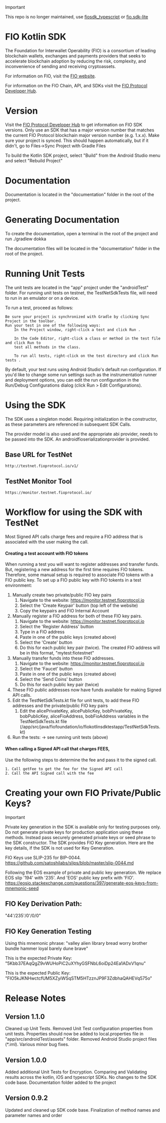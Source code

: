 > [!IMPORTANT]
> This repo is no longer maintained, use [fiosdk_typescript](https://github.com/fioprotocol/fiosdk_typescript) or [fio.sdk-lite](https://github.com/fioprotocol/fio.sdk-lite)

# FIO Kotlin SDK
The Foundation for Interwallet Operability (FIO) is a consortium of leading blockchain wallets, exchanges and payments providers that seeks to accelerate blockchain adoption by reducing the risk, complexity, and inconvenience of sending and receiving cryptoassets.

For information on FIO, visit the [FIO website](https://fio.foundation).

For information on the FIO Chain, API, and SDKs visit the [FIO Protocol Developer Hub](https://developers.fioprotocol.io).

# Version 
Visit the [FIO Protocol Developer Hub](https://developers.fioprotocol.io) to get information on FIO SDK versions. Only use an SDK that has a major version number that matches the current FIO Protocol blockchain major version number (e.g. 1.x.x).
Make sure your project is synced.  This should happen automatically, but if it didn't, go to
Files->Sync Project with Gradle Files

To build the Kotlin SDK project, select "Build" from the Android Studio menu and select
"Rebuild Project"

# Documentation
Documentation is located in the "documentation" folder in the root of the project.

# Generating Documentation

To create the documentation, open a terminal in the root of the project and run ./gradlew dokka

The documentation files will be located in the "documentation" folder in the root of the project.

# Running Unit Tests

The unit tests are located in the "app" project under the "androidTest" folder.  For running unit tests on testnet, 
the TestNetSdkTests file, will need to run in an emulator or on a device.

To run a test, proceed as follows:

    Be sure your project is synchronized with Gradle by clicking Sync Project in the toolbar.
    Run your test in one of the following ways:
        In the Project window, right-click a test and click Run .

        In the Code Editor, right-click a class or method in the test file and click Run to
        test all methods in the class.

        To run all tests, right-click on the test directory and click Run tests .

By default, your test runs using Android Studio's default run configuration.  If you'd like to
change some run settings such as the instrumentation runner and deployment options, you can
edit the run configuration in the Run/Debug Configurations dialog (click Run > Edit Configurations).

# Using the SDK
The SDK uses a singleton model.  Requiring initialization in the constructor, as these parameters are referenced in subsequent SDK Calls.  

The provider model is also used and the appropriate abi provider, needs to be passed into the SDK.  An androidfioserializationprovider is provided.

## Base URL for TestNet
	http://testnet.fioprotocol.io/v1/

## TestNet Monitor Tool
	https://monitor.testnet.fioprotocol.io/

# Workflow for using the SDK with TestNet
Most Signed API calls charge fees and require a FIO address that is associated with the user making the call. 

#### Creating a test account with FIO tokens
When running a test you will want to register addresses and transfer funds. But, registering a new address for the first time requires FIO tokens. Therefore, some manual setup is required to associate FIO tokens with a FIO public key. To set up a FIO public key with FIO tokents in a test environment:
 
1. Manually create two private/public FIO key pairs 
	1. Navigate to the website: https://monitor.testnet.fioprotocol.io
	2. Select the 'Create Keypair' button (top left of the website)
	3. Copy the keypairs and FIO Internal Account 
2. Manually register a FIO address for both of these FIO key pairs. 
	1. Navigate to the website: https://monitor.testnet.fioprotocol.io
	2. Select the 'Register Address' button
	3. Type in a FIO address 
	4. Paste in one of the public keys (created above)
	5. Select the 'Create' button
	6. Do this for each public key pair (twice).  The created FIO address will be in this format, "mytest:fiotestnet"
3. Manually transfer funds into these FIO addresses.
	1. Navigate to the website: https://monitor.testnet.fioprotocol.io
	2. Select the 'Faucet' button
	3. Paste in one of the public keys (created above)
	4. Select the 'Send Coins' button
	5. Do this for each public key pair (twice)
4. These FIO public addresses now have funds available for making Signed API calls.
5. Edit the TestNetSdkTests.kt file for unit tests, to add these FIO addresses and the private/public FIO key pairs
	1. Edit the alicePrivateKey, alicePublicKey, bobPrivateKey, bobPublicKey, aliceFioAddress, bobFioAddress variables in the TestNetSdkTests.kt file (/app/src/java/fiofoundation/io/fiokotlinsdktestapp/TestNetSdkTests.kt)
6. Run the tests: 
	-> see running unit tests (above)

#### When calling a Signed API call that charges FEES, 
Use the following steps to determine the fee and pass it to the signed call.

	1. Call getFee to get the fee for the Signed API call
	2. Call the API Signed call with the fee

# Creating your own FIO Private/Public Keys?
> [!IMPORTANT]
> Private key generation in the SDK is available only for testing purposes only. Do not generate private keys for production application using these methods. Instead pass securely generated private keys or seed phrase to the SDK constructor.
The SDK provides FIO Key generation.  Here are the key details, if the SDK is not used for Key Generation.

FIO Keys use SLIP-235 for BIP-0044.
https://github.com/satoshilabs/slips/blob/master/slip-0044.md

Following the EOS example of private and public key generation. We replace EOS slip '194' with '235'.  And 'EOS' public key prefix with 'FIO'.
https://eosio.stackexchange.com/questions/397/generate-eos-keys-from-mnemonic-seed

##  FIO Key Derivation Path:
"44'/235'/0'/0/0"

## FIO Key Generation Testing

Using this mnemonic phrase:
"valley alien library bread worry brother bundle hammer loyal barely dune brave"

This is the expected Private Key:
"5Kbb37EAqQgZ9vWUHoPiC2uXYhyGSFNbL6oiDp24Ea1ADxV1qnu"

This is the expected Public Key:
"FIO5kJKNHwctcfUM5XZyiWSqSTM5HTzznJP9F3ZdbhaQAHEVq575o"

# Release Notes

## Version 1.1.0

Cleaned up Unit Tests.  Removed Unit Test configuration properties from unit tests.  Properties should now be added to local.properties file in "app/src/androidTest/assets" folder.
Removed Android Studio project files (*.iml).
Various minor bug fixes.

## Version 1.0.0
Added additional Unit Tests for Encryption.  Comparing and Validating results across the kotlin, iOS and typescript SDKs.
No changes to the SDK code base.
Documentation folder added to the project

## Version 0.9.2
Updated and cleaned up SDK code base.
Finalization of method names and parameter names and order
